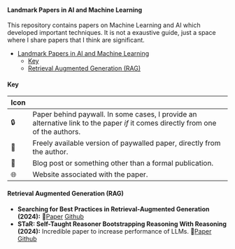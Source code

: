 #### Landmark Papers in AI and Machine Learning

This repository contains papers on Machine Learning and AI which developed important techniques. It is not a exaustive guide, just a space where I share papers that I think are significant.

- [Landmark Papers in AI and Machine Learning](#landmark-papers-in-ai-and-machine-learning)
  - [Key](#key)
  - [Retrieval Augmented Generation (RAG)](#retrieval-augmented-generation)
 

#### Key

| Icon |                                                              |
| ---- | ------------------------------------------------------------ |
| 🔒    | Paper behind paywall. In some cases, I provide an alternative link to the paper *if* it comes directly from one of the authors. |
| 🔑    | Freely available version of paywalled paper, directly from the author. |
| 📔    | Blog post or something other than a formal publication.      |
| 🌐    | Website associated with the paper.                           |


#### Retrieval Augmented Generation (RAG)

- **Searching for Best Practices in Retrieval-Augmented Generation (2024):** 🔑[Paper](https://arxiv.org/pdf/2407.01219) [Github](https://github.com/FudanDNN-NLP/RAG?tab=readme-ov-file)
- **STaR: Self-Taught Reasoner Bootstrapping Reasoning With Reasoning (2024):** Incredible paper to increase performance of LLMs. 🔑[Paper](https://openreview.net/pdf?id=_3ELRdg2sgI) [Github](https://github.com/ezelikman/STaR)

